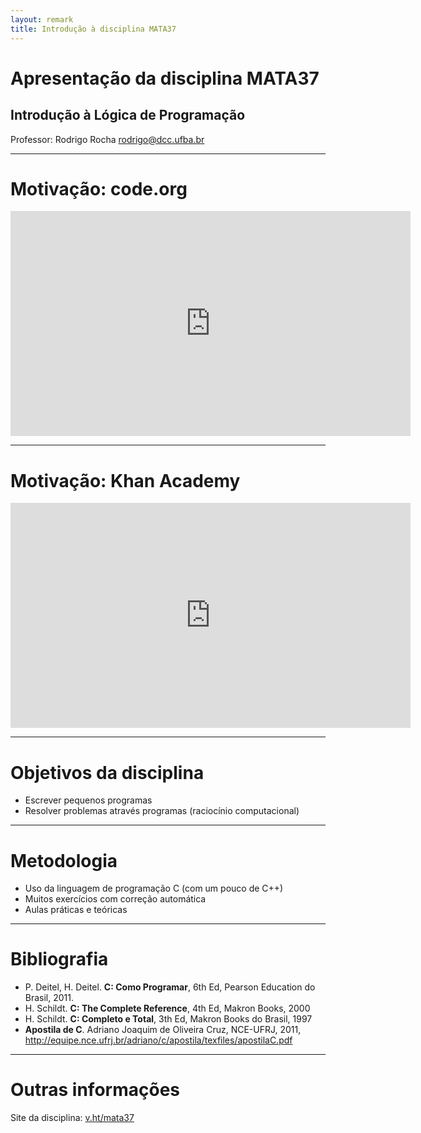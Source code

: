 ```yaml
---
layout: remark
title: Introdução à disciplina MATA37
---
```


<div>

# Apresentação da disciplina MATA37

## Introdução à Lógica de Programação

Professor: Rodrigo Rocha <rodrigo@dcc.ufba.br>

---

# Motivação: code.org

<iframe width="640" height="360" src="https://www.youtube.com/embed/nKIu9yen5nc?hl=pt" frameborder="0" allowfullscreen></iframe>

---

# Motivação: Khan Academy

<iframe width="640" height="360" src="https://youtube.com/embed/FCMxA3m_Imc?hl=pt" frameborder="0" allowfullscreen></iframe>

---

# Objetivos da disciplina

- Escrever pequenos programas
- Resolver problemas através programas (raciocínio computacional)

---

# Metodologia

- Uso da linguagem de programação C (com um pouco de C++)
- Muitos exercícios com correção automática
- Aulas práticas e teóricas

---

# Bibliografia

* P. Deitel, H. Deitel. **C: Como Programar**, 6th Ed, Pearson Education do Brasil, 2011.
* H. Schildt. **C: The Complete Reference**, 4th Ed, Makron Books, 2000
* H. Schildt. **C: Completo e Total**, 3th Ed, Makron Books do Brasil, 1997
* **Apostila de C**. Adriano Joaquim de Oliveira Cruz, NCE-UFRJ, 2011, <http://equipe.nce.ufrj.br/adriano/c/apostila/texfiles/apostilaC.pdf>

---

# Outras informações

Site da disciplina: [v.ht/mata37](http://v.ht/mata37)

</div>